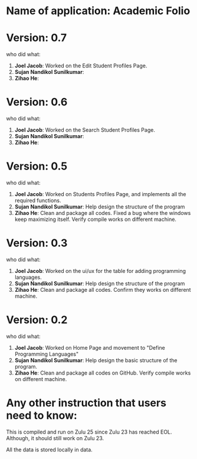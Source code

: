 # Name of application: Academic Folio

# Version: 0.7
who did what:
1. **Joel Jacob**: Worked on the Edit Student Profiles Page.
2. **Sujan Nandikol Sunilkumar**: 
3. **Zihao He**:

# Version: 0.6
who did what:
1. **Joel Jacob**: Worked on the Search Student Profiles Page.
2. **Sujan Nandikol Sunilkumar**: 
3. **Zihao He**: 

# Version: 0.5
who did what:
1. **Joel Jacob**: Worked on Students Profiles Page, and implements all the required functions.
2. **Sujan Nandikol Sunilkumar**: Help design the structure of the program
3. **Zihao He**: Clean and package all codes. Fixed a bug where the windows keep maximizing itself. Verify compile works on different machine.

# Version: 0.3
who did what:
1. **Joel Jacob**: Worked on the ui/ux for the table for adding programming languages.
2. **Sujan Nandikol Sunilkumar**: Help design the structure of the program
3. **Zihao He**: Clean and package all codes. Confirm they works on different machine.

# Version: 0.2
who did what:
1. **Joel Jacob**: Worked on Home Page and movement to "Define Programming Languages"
2. **Sujan Nandikol Sunilkumar**: Help design the basic structure of the program.
3. **Zihao He**: Clean and package all codes on GitHub. Verify compile works on different machine.

# Any other instruction that users need to know:
This is compiled and run on Zulu 25 since Zulu 23 has reached EOL.  
Although, it should still work on Zulu 23.

All the data is stored locally in data.

